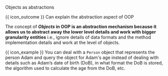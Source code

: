 <span id="title">Objects as abstractions</span>

<span id="prereqs"></span>

<span id="outcomes">{{ icon_outcome }} Can explain the abstraction aspect of OOP</span>

<div id="body">

The concept of **_Objects_ in OOP is an <trigger trigger="click" for="modal:objectsAsAbstractions-abstraction">abstraction</trigger> mechanism because it allows us to abstract away the lower level details and work with bigger granularity entities** i.e., ignore details of data formats and the method implementation details and work at the level of objects.

<modal large header="Definition: Abstraction" id="modal:objectsAsAbstractions-abstraction">
  <include src="../../../common/definitions.md#def-abstraction"/>
</modal>

<box>

{{ icon_example }} You can deal with a `Person` object that represents the person Adam and query the object for Adam's age instead of dealing with details such as Adam’s date of birth (DoB), in what format the DoB is stored, the algorithm used to calculate the age from the DoB, etc.

</box>

</div>

<div id="extras">
</div>
